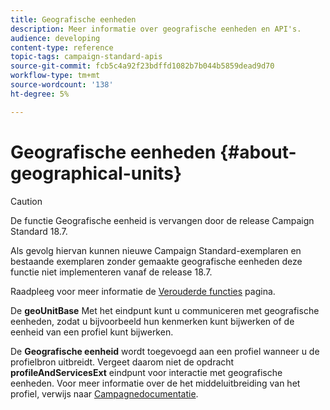 ```yaml
---
title: Geografische eenheden
description: Meer informatie over geografische eenheden en API's.
audience: developing
content-type: reference
topic-tags: campaign-standard-apis
source-git-commit: fcb5c4a92f23bdffd1082b7b044b5859dead9d70
workflow-type: tm+mt
source-wordcount: '138'
ht-degree: 5%

---
```



# Geografische eenheden {#about-geographical-units}

>[!CAUTION]
>
>De functie Geografische eenheid is vervangen door de release Campaign Standard 18.7.
>
>Als gevolg hiervan kunnen nieuwe Campaign Standard-exemplaren en bestaande exemplaren zonder gemaakte geografische eenheden deze functie niet implementeren vanaf de release 18.7.
>
>Raadpleeg voor meer informatie de <a href="https://experienceleague.adobe.com/docs/campaign-standard/using/release-notes/deprecated-features.html?lang=nl#release-notes">Verouderde functies</a> pagina.

De **geoUnitBase** Met het eindpunt kunt u communiceren met geografische eenheden, zodat u bijvoorbeeld hun kenmerken kunt bijwerken of de eenheid van een profiel kunt bijwerken.

De **Geografische eenheid** wordt toegevoegd aan een profiel wanneer u de profielbron uitbreidt. Vergeet daarom niet de opdracht **profileAndServicesExt** eindpunt voor interactie met geografische eenheden. Voor meer informatie over de het middeluitbreiding van het profiel, verwijs naar [Campagnedocumentatie](https://helpx.adobe.com/campaign/standard/administration/using/organizational-units.html#partitioning-profiles).
